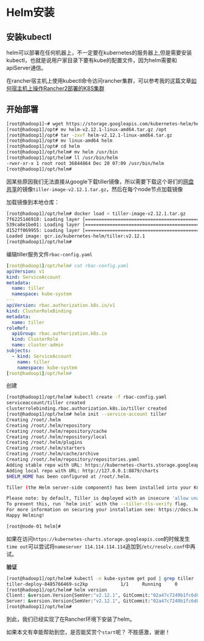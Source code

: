# Helm安装

## 安装kubectl

helm可以部署在任何机器上，不一定要在kubernetes的服务器上,但是需要安装kubectl，也就是说用户家目录下要有kube的配置文件，因为helm需要和apiServer通信。

在rancher宿主机上使用kubectl命令访问rancher集群，可以参考我的这篇文章[如何宿主机上操作Rancher2部署的K8S集群](https://www.jianshu.com/p/14d6da403598)

## 开始部署

```sh
[root@hadoop1]~# wget https://storage.googleapis.com/kubernetes-helm/helm-v2.12.1-linux-amd64.tar.gz
[root@hadoop1]/opt# mv helm-v2.12.1-linux-amd64.tar.gz /opt
[root@hadoop1]/opt# tar -zxvf helm-v2.12.1-linux-amd64.tar.gz
[root@hadoop1]/opt# mv linux-amd64 helm
[root@hadoop1]/opt# cd helm
[root@hadoop1]/opt/helm# mv helm /usr/bin
[root@hadoop1]/opt/helm# ll /usr/bin/helm
-rwxr-xr-x 1 root root 36844864 Dec 20 07:09 /usr/bin/helm
[root@hadoop1]/opt/helm#
```

因某些原因我们无法直接从google下载tiller镜像，所以需要下载这个哥们的[网盘共享](https://pan.baidu.com/s/13Hm4DymwW4E95RgjQj-h5Q)的镜像`tiller-image-v2.12.1.tar.gz`，然后在每个node节点加载镜像

加载镜像到本地仓库：

```sh
[root@hadoop1]/opt/helm# docker load < tiller-image-v2.12.1.tar.gz
7f6225146918: Loading layer [==================================================>]  6.006MB/6.006MB
539ca8e1be01: Loading layer [==================================================>]  36.85MB/36.85MB
d152ff069955: Loading layer [==================================================>]   36.5MB/36.5MB
Loaded image: gcr.io/kubernetes-helm/tiller:v2.12.1
[root@hadoop1]/opt/helm#
```

编辑tiller服务文件`rbac-config.yaml`

```yaml
[root@hadoop1]/opt/helm# cat rbac-config.yaml
apiVersion: v1
kind: ServiceAccount
metadata:
  name: tiller
  namespace: kube-system
---
apiVersion: rbac.authorization.k8s.io/v1
kind: ClusterRoleBinding
metadata:
  name: tiller
roleRef:
  apiGroup: rbac.authorization.k8s.io
  kind: ClusterRole
  name: cluster-admin
subjects:
  - kind: ServiceAccount
    name: tiller
    namespace: kube-system
[root@hadoop1]/opt/helm#
```

创建

```sh
[root@hadoop1]/opt/helm# kubectl create -f rbac-config.yaml
serviceaccount/tiller created
clusterrolebinding.rbac.authorization.k8s.io/tiller created
[root@hadoop1]/opt/helm# helm init --service-account tiller
Creating /root/.helm
Creating /root/.helm/repository
Creating /root/.helm/repository/cache
Creating /root/.helm/repository/local
Creating /root/.helm/plugins
Creating /root/.helm/starters
Creating /root/.helm/cache/archive
Creating /root/.helm/repository/repositories.yaml
Adding stable repo with URL: https://kubernetes-charts.storage.googleapis.com
Adding local repo with URL: http://127.0.0.1:8879/charts 
$HELM_HOME has been configured at /root/.helm.

Tiller (the Helm server-side component) has been installed into your Kubernetes Cluster.

Please note: by default, Tiller is deployed with an insecure 'allow unauthenticated users' policy.
To prevent this, run `helm init` with the --tiller-tls-verify flag.
For more information on securing your installation see: https://docs.helm.sh/using_helm/#securing-your-helm-installation
Happy Helming!

[root@node-01 helm]#
```

如果在访问`https://kubernetes-charts.storage.googleapis.com`的时候发生`time out`可以尝试将`nameserver 114.114.114.114`追加到`/etc/resolv.conf`中再试。

**验证**

```sh
[root@hadoop1]/opt/helm# kubectl -n kube-system get pod | grep tiller
tiller-deploy-8485766469-sc2kp            1/1     Running     0          3m37s
[root@hadoop1]/opt/helm# helm version
Client: &version.Version{SemVer:"v2.12.1", GitCommit:"02a47c7249b1fc6d8fd3b94e6b4babf9d818144e", GitTreeState:"clean"}
Server: &version.Version{SemVer:"v2.12.1", GitCommit:"02a47c7249b1fc6d8fd3b94e6b4babf9d818144e", GitTreeState:"clean"}
[root@hadoop1]/opt/helm#
```

到此，我们已经实现了在Rancher环境下安装了helm。

如果本文有幸能帮助到您，是否能奖赏个`start`呢？ 不胜感激，谢谢！



